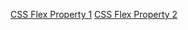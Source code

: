 <a href="https://github.com/LubomirPasko/HTML-CSS/blob/main/14_flex/README.md">CSS Flex Property 1</a>
<a href="https://github.com/LubomirPasko/HTML-CSS/blob/main/15_flex/README.md">CSS Flex Property 2</a>
